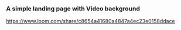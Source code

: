 ### A simple landing page with Video background

https://www.loom.com/share/c8654a41680a4847a4ec23e0158ddace
